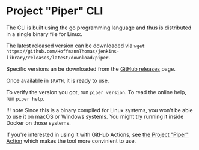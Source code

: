 # Project "Piper" CLI

The CLI is built using the go programming language and thus is distributed in a single binary file for Linux.

The latest released version can be downloaded via `wget https://github.com/HoffmannThomas/jenkins-library/releases/latest/download/piper`.

Specific versions an be downloaded from the [GitHub releases](https://github.com/HoffmannThomas/jenkins-library/releases) page.

Once available in `$PATH`, it is ready to use.

To verify the version you got, run `piper version`.
To read the online help, run `piper help`.

!!! note
    Since this is a binary compiled for Linux systems, you won't be able to use it on macOS or Windows systems.
    You might try running it inside Docker on those systems.

If you're interested in using it with GitHub Actions, see [the Project "Piper" Action](https://github.com/SAP/project-piper-action) which makes the tool more convinient to use.

